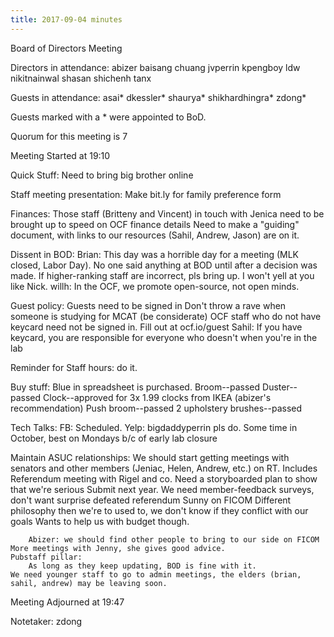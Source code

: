 ```yaml
---
title: 2017-09-04 minutes
---
```

Board of Directors Meeting

Directors in attendance:
abizer
baisang
chuang
jvperrin
kpengboy
ldw
nikitnainwal
shasan
shichenh
tanx

Guests in attendance:
asai*
dkessler*
shaurya*
shikhardhingra*
zdong*

Guests marked with a * were appointed to BoD.

Quorum for this meeting is 7

Meeting Started at 19:10

Quick Stuff:
    Need to bring big brother online
    
Staff meeting presentation:
    Make bit.ly for family preference form

Finances:
    Those staff (Britteny and Vincent) in touch with Jenica need to be brought up to speed on OCF finance details
        Need to make a "guiding" document, with links to our resources (Sahil, Andrew, Jason) are on it.

Dissent in BOD:
    Brian: This day was a horrible day for a meeting (MLK closed, Labor Day). No one said anything at BOD until after a decision was made. If higher-ranking staff are incorrect, pls bring up. I won't yell at you like Nick.
    willh: In the OCF, we promote open-source, not open minds.

Guest policy:
    Guests need to be signed in
    Don't throw a rave when someone is studying for MCAT (be considerate)
    OCF staff who do not have keycard need not be signed in.
    Fill out at ocf.io/guest
    Sahil: If you have keycard, you are responsible for everyone who doesn't when you're in the lab

Reminder for Staff hours: do it.

Buy stuff:
    Blue in spreadsheet is purchased.
    Broom--passed
    Duster--passed
    Clock--approved for 3x 1.99 clocks from IKEA (abizer's recommendation)
    Push broom--passed
    2 upholstery brushes--passed

Tech Talks:
    FB:
        Scheduled.
    Yelp:
        bigdaddyperrin pls do.
	Some time in October, best on Mondays b/c of early lab closure

Maintain ASUC relationships:
    We should start getting meetings with senators and other members (Jeniac, Helen, Andrew, etc.) on RT.
	Includes Referendum meeting with Rigel and co.
	    Need a storyboarded plan to show that we're serious
	    Submit next year.
	    We need member-feedback surveys, don't want surprise defeated referendum
	Sunny on FICOM
	    Different philosophy then we're to used to, we don't know if they conflict with our goals
	    Wants to help us with budget though.

	    Abizer: we should find other people to bring to our side on FICOM
	More meetings with Jenny, she gives good advice.
	Pubstaff pillar:
	    As long as they keep updating, BOD is fine with it.
    We need younger staff to go to admin meetings, the elders (brian, sahil, andrew) may be leaving soon.

Meeting Adjourned at 19:47

Notetaker: zdong
